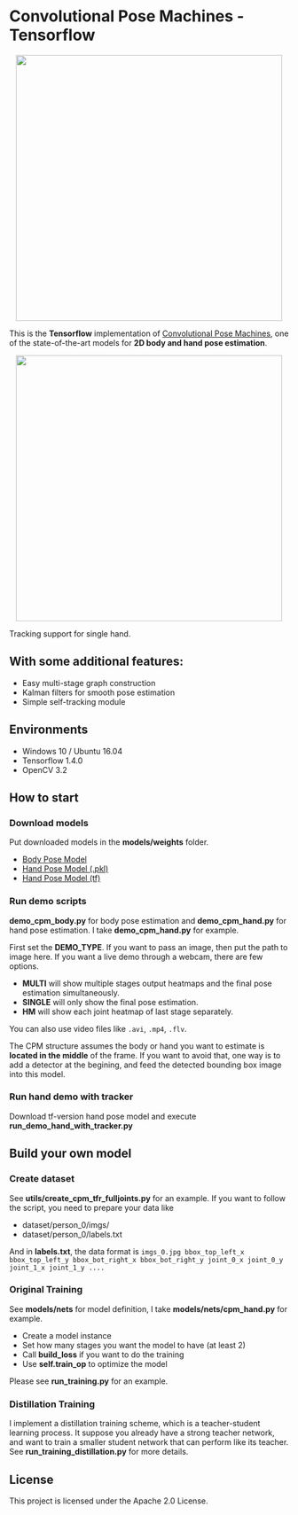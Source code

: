 # Convolutional Pose Machines - Tensorflow

<p align="center">
    <img src="https://github.com/timctho/ConvolutionalPoseMachines-Tensorflow/raw/master/cpm_hand.gif", width="480">
</p>

This is the **Tensorflow** implementation of [Convolutional Pose Machines](https://github.com/shihenw/convolutional-pose-machines-release), one of the state-of-the-art models for **2D body and hand pose estimation**.

<p align="center">
    <img src="https://github.com/timctho/ConvolutionalPoseMachines-Tensorflow/raw/master/cpm_hand_with_tracker.gif", width="480">
</p>

Tracking support for single hand.

## With some additional features:
 - Easy multi-stage graph construction
 - Kalman filters for smooth pose estimation
 - Simple self-tracking module

## Environments
 - Windows 10 / Ubuntu 16.04
 - Tensorflow 1.4.0
 - OpenCV 3.2

## How to start
### Download models
Put downloaded models in the **models/weights** folder.
 - [Body Pose Model](https://drive.google.com/open?id=0Bx1hAYkcBwqnX01MN3hoUk1kUjA)
 - [Hand Pose Model (.pkl)](https://drive.google.com/open?id=0Bx1hAYkcBwqnSU9lSm5Ya3B1VTg)
 - [Hand Pose Model (tf)](https://drive.google.com/open?id=1gOwBY5puCusYPCQaPcEUMmQtPnGHCPyl)

### Run demo scripts
**demo_cpm_body.py** for body pose estimation and **demo_cpm_hand.py** for hand pose estimation. 
I take **demo_cpm_hand.py** for example.

First set the **DEMO_TYPE**. If you want to pass an image, then put the path to image here. 
If you want a live demo through a webcam, there are few options. 
 - **MULTI** will show multiple stages output heatmaps and the final pose estimation simultaneously. 
 - **SINGLE** will only show the final pose estimation. 
 - **HM** will show each joint heatmap of last stage separately.

You can also use video files like `.avi`, `.mp4`, `.flv`.

The CPM structure assumes the body or hand you want to estimate is **located in the middle** of the frame.
If you want to avoid that, one way is to add a detector at the begining, and feed the detected bounding box image into this model.

### Run hand demo with tracker
Download tf-version hand pose model and execute **run_demo_hand_with_tracker.py**

## Build your own model
### Create dataset
See **utils/create_cpm_tfr_fulljoints.py** for an example.
If you want to follow the script, you need to prepare your data like
 - dataset/person_0/imgs/
 - dataset/person_0/labels.txt

And in **labels.txt**, the data format is
`imgs_0.jpg bbox_top_left_x bbox_top_left_y bbox_bot_right_x bbox_bot_right_y joint_0_x joint_0_y joint_1_x joint_1_y ....`

### Original Training
See **models/nets** for model definition, I take **models/nets/cpm_hand.py** for example.
 - Create a model instance
 - Set how many stages you want the model to have (at least 2)
 - Call **build_loss** if you want to do the training
 - Use **self.train_op** to optimize the model

Please see **run_training.py** for an example.

### Distillation Training
I implement a distillation training scheme, which is a teacher-student learning process.
It suppose you already have a strong teacher network, and want to train a smaller student network that can perform like its teacher.
See **run_training_distillation.py** for more details.

## License

This project is licensed under the Apache 2.0 License.

